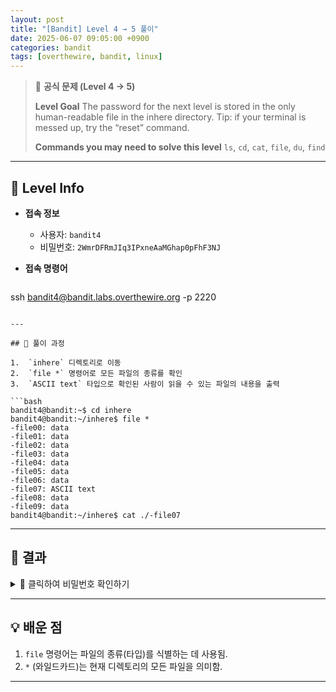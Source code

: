 ```yaml
---
layout: post
title: "[Bandit] Level 4 → 5 풀이"
date: 2025-06-07 09:05:00 +0900
categories: bandit
tags: [overthewire, bandit, linux]
---
```


> 📝 **공식 문제 (Level 4 → 5)**
>
> **Level Goal**
> The password for the next level is stored in the only human-readable file in the inhere directory. Tip: if your terminal is messed up, try the “reset” command.
>
> **Commands you may need to solve this level**
> `ls`, `cd`, `cat`, `file`, `du`, `find`

---

## 🔐 Level Info

- **접속 정보**
  - 사용자: `bandit4`
  - 비밀번호: `2WmrDFRmJIq3IPxneAaMGhap0pFhF3NJ`
  
- **접속 명령어**

  ```bash
ssh bandit4@bandit.labs.overthewire.org -p 2220
  ```

---

## 🧪 풀이 과정

1.  `inhere` 디렉토리로 이동
2.  `file *` 명령어로 모든 파일의 종류를 확인
3.  `ASCII text` 타입으로 확인된 사람이 읽을 수 있는 파일의 내용을 출력

```bash
bandit4@bandit:~$ cd inhere
bandit4@bandit:~/inhere$ file *
-file00: data
-file01: data
-file02: data
-file03: data
-file04: data
-file05: data
-file06: data
-file07: ASCII text
-file08: data
-file09: data
bandit4@bandit:~/inhere$ cat ./-file07
```

---

## 🎯 결과

<details markdown="1">
<summary>👀 클릭하여 비밀번호 확인하기</summary>

```
4oQYVPkxZOOEOO5pTW81FB8j8lxXGUQw
```

</details>

---

## 💡 배운 점

1. `file` 명령어는 파일의 종류(타입)를 식별하는 데 사용됨.
2. `*` (와일드카드)는 현재 디렉토리의 모든 파일을 의미함.

---
